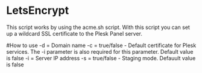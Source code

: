 # LetsEncrypt

This script works by using the acme.sh script. With this script you can set up a wildcard SSL certificate to the Plesk Panel server.

#How to use
-d = Domain name
-c = true/false - Default certificate for Plesk services. The -i parameter is also required for this parameter. Default value is false
-i = Server IP address
-s = true/false - Staging mode. Defauult value is false
